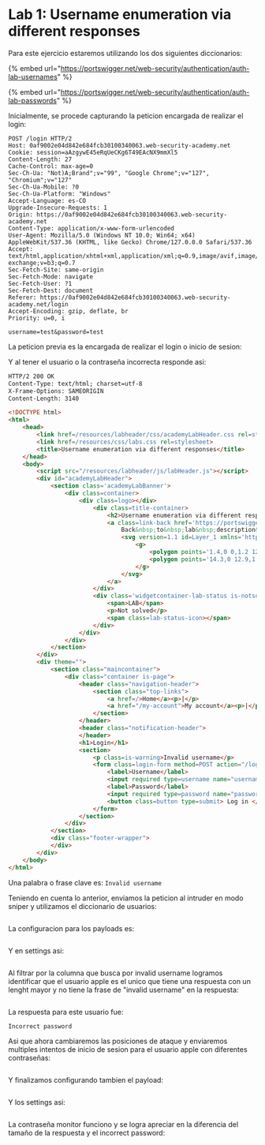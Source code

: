# Lab 1: Username enumeration via different responses

Para este ejercicio estaremos utilizando los dos siguientes diccionarios:

{% embed url="https://portswigger.net/web-security/authentication/auth-lab-usernames" %}

{% embed url="https://portswigger.net/web-security/authentication/auth-lab-passwords" %}

Inicialmente, se procede capturando la peticion encargada de realizar el login:

```
POST /login HTTP/2
Host: 0af9002e04d842e684fcb30100340063.web-security-academy.net
Cookie: session=aAzgywE45eRqUeCKg6T49EAcNX9mmXl5
Content-Length: 27
Cache-Control: max-age=0
Sec-Ch-Ua: "Not)A;Brand";v="99", "Google Chrome";v="127", "Chromium";v="127"
Sec-Ch-Ua-Mobile: ?0
Sec-Ch-Ua-Platform: "Windows"
Accept-Language: es-CO
Upgrade-Insecure-Requests: 1
Origin: https://0af9002e04d842e684fcb30100340063.web-security-academy.net
Content-Type: application/x-www-form-urlencoded
User-Agent: Mozilla/5.0 (Windows NT 10.0; Win64; x64) AppleWebKit/537.36 (KHTML, like Gecko) Chrome/127.0.0.0 Safari/537.36
Accept: text/html,application/xhtml+xml,application/xml;q=0.9,image/avif,image/webp,image/apng,*/*;q=0.8,application/signed-exchange;v=b3;q=0.7
Sec-Fetch-Site: same-origin
Sec-Fetch-Mode: navigate
Sec-Fetch-User: ?1
Sec-Fetch-Dest: document
Referer: https://0af9002e04d842e684fcb30100340063.web-security-academy.net/login
Accept-Encoding: gzip, deflate, br
Priority: u=0, i

username=test&password=test
```

La peticion previa es la encargada de realizar el login o inicio de sesion:

Y al tener el usuario o la contraseña incorrecta responde asi:

```html
HTTP/2 200 OK
Content-Type: text/html; charset=utf-8
X-Frame-Options: SAMEORIGIN
Content-Length: 3140

<!DOCTYPE html>
<html>
    <head>
        <link href=/resources/labheader/css/academyLabHeader.css rel=stylesheet>
        <link href=/resources/css/labs.css rel=stylesheet>
        <title>Username enumeration via different responses</title>
    </head>
    <body>
        <script src="/resources/labheader/js/labHeader.js"></script>
        <div id="academyLabHeader">
            <section class='academyLabBanner'>
                <div class=container>
                    <div class=logo></div>
                        <div class=title-container>
                            <h2>Username enumeration via different responses</h2>
                            <a class=link-back href='https://portswigger.net/web-security/authentication/password-based/lab-username-enumeration-via-different-responses'>
                                Back&nbsp;to&nbsp;lab&nbsp;description&nbsp;
                                <svg version=1.1 id=Layer_1 xmlns='http://www.w3.org/2000/svg' xmlns:xlink='http://www.w3.org/1999/xlink' x=0px y=0px viewBox='0 0 28 30' enable-background='new 0 0 28 30' xml:space=preserve title=back-arrow>
                                    <g>
                                        <polygon points='1.4,0 0,1.2 12.6,15 0,28.8 1.4,30 15.1,15'></polygon>
                                        <polygon points='14.3,0 12.9,1.2 25.6,15 12.9,28.8 14.3,30 28,15'></polygon>
                                    </g>
                                </svg>
                            </a>
                        </div>
                        <div class='widgetcontainer-lab-status is-notsolved'>
                            <span>LAB</span>
                            <p>Not solved</p>
                            <span class=lab-status-icon></span>
                        </div>
                    </div>
                </div>
            </section>
        </div>
        <div theme="">
            <section class="maincontainer">
                <div class="container is-page">
                    <header class="navigation-header">
                        <section class="top-links">
                            <a href=/>Home</a><p>|</p>
                            <a href="/my-account">My account</a><p>|</p>
                        </section>
                    </header>
                    <header class="notification-header">
                    </header>
                    <h1>Login</h1>
                    <section>
                        <p class=is-warning>Invalid username</p>
                        <form class=login-form method=POST action="/login">
                            <label>Username</label>
                            <input required type=username name="username" autofocus>
                            <label>Password</label>
                            <input required type=password name="password">
                            <button class=button type=submit> Log in </button>
                        </form>
                    </section>
                </div>
            </section>
            <div class="footer-wrapper">
            </div>
        </div>
    </body>
</html>

```

Una palabra o frase clave es: `Invalid username`

Teniendo en cuenta lo anterior, enviamos la peticion al intruder en modo sniper y utilizamos el diccionario de usuarios:

<figure><img src="../.gitbook/assets/image (7).png" alt=""><figcaption></figcaption></figure>

La configuracion para los payloads es:

<figure><img src="../.gitbook/assets/image (2) (1).png" alt=""><figcaption></figcaption></figure>

Y en settings asi:

<figure><img src="../.gitbook/assets/image (8).png" alt=""><figcaption></figcaption></figure>

Al filtrar por la columna que busca por invalid username logramos identificar que el usuario apple es el unico que tiene una respuesta con un lenght mayor y no tiene la frase de "invalid username" en la respuesta:

<figure><img src="../.gitbook/assets/image (4).png" alt=""><figcaption></figcaption></figure>

La respuesta para este usuario fue:

```
Incorrect password
```

Asi que ahora cambiaremos las posiciones de ataque y enviaremos multiples intentos de inicio de sesion para el usuario apple con diferentes contraseñas:

<figure><img src="../.gitbook/assets/image (5).png" alt=""><figcaption></figcaption></figure>

Y finalizamos configurando tambien el payload:

<figure><img src="../.gitbook/assets/image (10).png" alt=""><figcaption></figcaption></figure>

Y los settings asi:

<figure><img src="../.gitbook/assets/image (9).png" alt=""><figcaption></figcaption></figure>

La contraseña monitor funciono y se logra apreciar en la diferencia del tamaño de la respuesta y el incorrect password:

<figure><img src="../.gitbook/assets/image (11).png" alt=""><figcaption></figcaption></figure>
